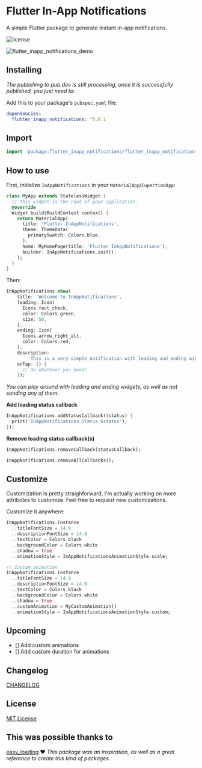 # Flutter In-App Notifications
A simple Flutter package to generate instant in-app notifications.

![license](https://img.shields.io/github/license/pintalubaf/flutter_inapp_notifications?style=flat)

![flutter_inapp_notifications_demo](https://user-images.githubusercontent.com/36412259/120113731-32e0bb80-c152-11eb-8b73-26cdc1e3163d.gif)

## Installing

<em>The publishing to pub.dev is still processing, once it is successfully published, you just need to:</em>

Add this to your package's `pubspec.yaml` file:

```yaml
dependencies:
  flutter_inapp_notifications: ^0.0.1
```


## Import

```dart
import 'package:flutter_inapp_notifications/flutter_inapp_notifications.dart';
```

## How to use

First, initialize `InAppNotifications` in your `MaterialApp`/`CupertinoApp`:

```dart
class MyApp extends StatelessWidget {
  // This widget is the root of your application.
  @override
  Widget build(BuildContext context) {
    return MaterialApp(
      title: 'Flutter InAppNotifications',
      theme: ThemeData(
        primarySwatch: Colors.blue,
      ),
      home: MyHomePage(title: 'Flutter InAppNotifications'),
      builder: InAppNotifications.init(),
    );
  }
}
```

Then:

```dart
InAppNotifications.show(
    title: 'Welcome to InAppNotifications',
    leading: Icon(
      Icons.fact_check,
      color: Colors.green,
      size: 50,
    ),
    ending: Icon(
      Icons.arrow_right_alt,
      color: Colors.red,
    ),
    description:
        'This is a very simple notification with leading and ending widget.',
    onTap: () {
      // Do whatever you need!
    });
```

<em>You can play around with leading and ending widgets, as well as not sending any of them.</em>

<strong>Add loading status callback</strong>

```dart
InAppNotifications.addStatusCallback((status) {
  print('InAppNotifications Status $status');
});
```

<strong>Remove loading status callback(s)</strong>

```dart
InAppNotifications.removeCallback(statusCallback);

InAppNotifications.removeAllCallbacks();
```
## Customize
Customization is pretty straighforward, I'm actually working on more attributes to customize. Feel free to request new customizations.

Customize it anywhere:
```dart
InAppNotifications.instance
  ..titleFontSize = 14.0
  ..descriptionFontSize = 14.0
  ..textColor = Colors.black
  ..backgroundColor = Colors.white
  ..shadow = true
  ..animationStyle = InAppNotificationsAnimationStyle.scale;

// Custom animation
InAppNotifications.instance
  ..titleFontSize = 14.0
  ..descriptionFontSize = 14.0
  ..textColor = Colors.black
  ..backgroundColor = Colors.white
  ..shadow = true
  ..customAnimation = MyCustomAnimation()
  ..animationStyle = InAppNotificationsAnimationStyle.custom;
```

## Upcoming

- [] Add custom animations
- [] Add custom duration for animations

## Changelog

[CHANGELOG](./CHANGELOG.md)

## License

[MIT License](./LICENSE)

## This was possible thanks to
[easy_loading](https://github.com/kokohuang/flutter_easyloading) ❤️
<em>This package was an inspiration, as well as a great reference to create this kind of packages.</em>
